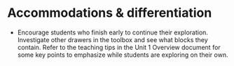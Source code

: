 # Accommodations & differentiation

- Encourage students who finish early to continue their exploration. Investigate other drawers in the toolbox and see what blocks they contain. Refer to the teaching tips in the Unit 1 Overview document for some key points to emphasize while students are exploring on their own.
